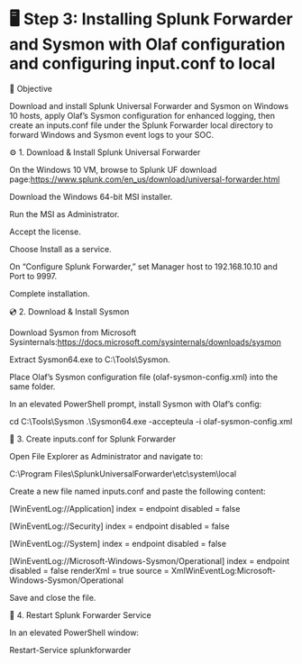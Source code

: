 # 🖥️ Step 3: Installing Splunk Forwarder and Sysmon with Olaf configuration and configuring input.conf to local
🧠 Objective

Download and install Splunk Universal Forwarder and Sysmon on Windows 10 hosts, apply Olaf’s Sysmon configuration for enhanced logging, then create an inputs.conf file under the Splunk Forwarder local directory to forward Windows and Sysmon event logs to your SOC.


⚙️ 1. Download & Install Splunk Universal Forwarder

On the Windows 10 VM, browse to Splunk UF download page:https://www.splunk.com/en_us/download/universal-forwarder.html

Download the Windows 64-bit MSI installer.

Run the MSI as Administrator.

Accept the license.

Choose Install as a service.

On “Configure Splunk Forwarder,” set Manager host to 192.168.10.10 and Port to 9997.

Complete installation.

💿 2. Download & Install Sysmon

Download Sysmon from Microsoft Sysinternals:https://docs.microsoft.com/sysinternals/downloads/sysmon

Extract Sysmon64.exe to C:\Tools\Sysmon\.

Place Olaf’s Sysmon configuration file (olaf-sysmon-config.xml) into the same folder.

In an elevated PowerShell prompt, install Sysmon with Olaf’s config:

cd C:\Tools\Sysmon
.\Sysmon64.exe -accepteula -i olaf-sysmon-config.xml

📝 3. Create inputs.conf for Splunk Forwarder

Open File Explorer as Administrator and navigate to:

C:\Program Files\SplunkUniversalForwarder\etc\system\local

Create a new file named inputs.conf and paste the following content:

[WinEventLog://Application]
index = endpoint
disabled = false

[WinEventLog://Security]
index = endpoint
disabled = false

[WinEventLog://System]
index = endpoint
disabled = false

[WinEventLog://Microsoft-Windows-Sysmon/Operational]
index = endpoint
disabled = false
renderXml = true
source = XmlWinEventLog:Microsoft-Windows-Sysmon/Operational

Save and close the file.

🔄 4. Restart Splunk Forwarder Service

In an elevated PowerShell window:

Restart-Service splunkforwarder
